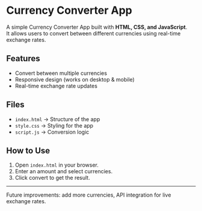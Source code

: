 # Currency Converter App
A simple Currency Converter App built with **HTML, CSS, and JavaScript**.  
It allows users to convert between different currencies using real-time exchange rates.

## Features
- Convert between multiple currencies
- Responsive design (works on desktop & mobile)
- Real-time exchange rate updates

## Files
- `index.html` → Structure of the app
- `style.css` → Styling for the app
- `script.js` → Conversion logic

## How to Use
1. Open `index.html` in your browser.
2. Enter an amount and select currencies.
3. Click convert to get the result.

---
 Future improvements: add more currencies, API integration for live exchange rates.

